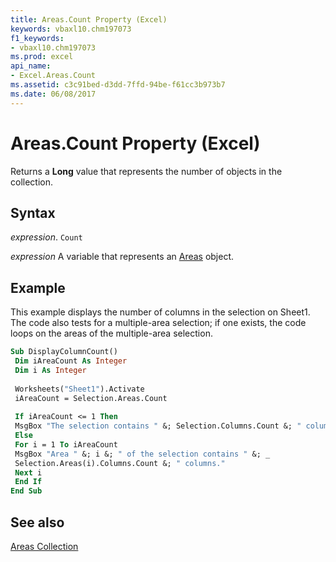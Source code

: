 ```yaml
---
title: Areas.Count Property (Excel)
keywords: vbaxl10.chm197073
f1_keywords:
- vbaxl10.chm197073
ms.prod: excel
api_name:
- Excel.Areas.Count
ms.assetid: c3c91bed-d3dd-7ffd-94be-f61cc3b973b7
ms.date: 06/08/2017
---
```



# Areas.Count Property (Excel)

Returns a  **Long** value that represents the number of objects in the collection.


## Syntax

 _expression_. `Count`

 _expression_ A variable that represents an [Areas](./Excel.Areas.md) object.


## Example

This example displays the number of columns in the selection on Sheet1. The code also tests for a multiple-area selection; if one exists, the code loops on the areas of the multiple-area selection.


```vb
Sub DisplayColumnCount() 
 Dim iAreaCount As Integer 
 Dim i As Integer 
 
 Worksheets("Sheet1").Activate 
 iAreaCount = Selection.Areas.Count 
 
 If iAreaCount <= 1 Then 
 MsgBox "The selection contains " &; Selection.Columns.Count &; " columns." 
 Else 
 For i = 1 To iAreaCount 
 MsgBox "Area " &; i &; " of the selection contains " &; _ 
 Selection.Areas(i).Columns.Count &; " columns." 
 Next i 
 End If 
End Sub
```


## See also


[Areas Collection](Excel.Areas.md)

